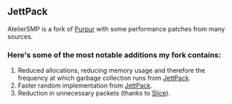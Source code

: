 ## JettPack

AtelierSMP is a fork of [Purpur](https://github.com/PurpurMC/Purpur) with some performance patches from many sources.

### Here's some of the most notable additions my fork contains:
1. Reduced allocations, reducing memory usage and therefore the frequency at which garbage collection runs from [JettPack](https://gitlab.com/Titaniumtown/JettPack).
2. Faster random implementation from [JettPack](https://gitlab.com/Titaniumtown/JettPack).
3. Reduction in unnecessary packets (thanks to [Slice](https://github.com/Cryptite/Slice)).
